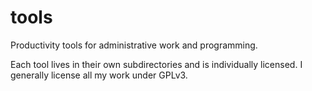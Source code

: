 # tools
Productivity tools for administrative work and programming.

Each tool lives in their own subdirectories and is individually licensed.
I generally license all my work under GPLv3.

